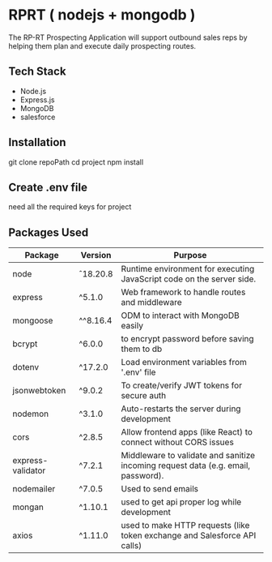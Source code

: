 # RPRT ( nodejs + mongodb )
The RP-RT Prospecting Application will support outbound sales reps by helping them plan and execute daily prospecting routes.

## Tech Stack
- Node.js
- Express.js
- MongoDB
- salesforce

## Installation
git clone repoPath
cd project
npm install

## Create .env file
need all the required keys for project

## Packages Used

| Package           | Version   | Purpose |
|-------------------|-----------|---------|
| node              | ˆ18.20.8  | Runtime environment for executing JavaScript code on the server side.|
| express           | ^5.1.0    | Web framework to handle routes and middleware |
| mongoose          | ^^8.16.4  | ODM to interact with MongoDB easily |
| bcrypt            | ^6.0.0    | to encrypt password before saving them to db |
| dotenv            | ^17.2.0   | Load environment variables from '.env' file |
| jsonwebtoken      | ^9.0.2    | To create/verify JWT tokens for secure auth |
| nodemon           | ^3.1.0    | Auto-restarts the server during development |
| cors              | ^2.8.5    | Allow frontend apps (like React) to connect without CORS issues |
| express-validator | ^7.2.1    | Middleware to validate and sanitize incoming request data (e.g. email, password). |
| nodemailer        | ^7.0.5    | Used to send emails |                                                               
| mongan            | ^1.10.1   | used to get api proper log while development |
| axios             | ^1.11.0   | used to make HTTP requests (like token exchange and Salesforce API calls) |